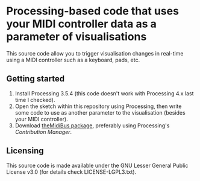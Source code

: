 # Processing-based code that uses your MIDI controller data as a parameter of visualisations
This source code allow you to trigger visualisation changes in real-time using a MIDI controller such as a keyboard, pads, etc.

## Getting started
1. Install Processing 3.5.4 (this code doesn't work with Processing 4.x last time I checked).
2. Open the sketch within this repository using Processing, then write some code to use as another parameter to the visualisation (besides your MIDI controller).
3. Download [theMidiBus package](https://github.com/sparks/themidibus), preferably using Processing's _Contribution Manager_.

## Licensing
This source code is made available under the GNU Lesser General Public License v3.0 (for details check LICENSE-LGPL3.txt).
